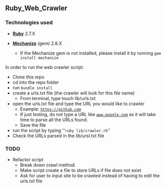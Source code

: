 ## Ruby_Web_Crawler

### Technologies used

* **[Ruby](https://www.ruby-lang.org/en/downloads/)** 2.7.X
* **[Mechanize](https://github.com/sparklemotion/mechanize)** (gem) 2.8.X

  * If the Mechanize gem is not installed, please install it by running <code>gem install mechanize</code>

In order to run the web crawler script:

* Clone this repo
* cd into the repo folder
* run <code>bundle install</code>
* create a urls.txt file (the crawler will look for this file name)
  * From terminal, type touch lib/urls.txt
* open the urls.txt file and type the URL you would like to crawler
  * Example: <code>https://github.com</code>
  * If just testing, do not type a URL like <code>www.google.com</code> as it will take time to parse all the URLs found.
  * Save the file
* run the script by typing ''<code>ruby lib/crawler.rb</code>''
* Check the URLs parsed in the lib/ursl.txt file

### TODO

* Refactor script
  * Break down crawl method.
  * Make script create a file to store URLs if file does not exist
  * Ask for user to input site to be crawled instead of having to edit the urls.txt file
